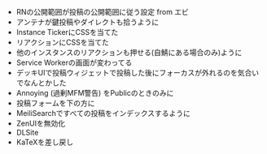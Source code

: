 - RNの公開範囲が投稿の公開範囲に従う設定 from エビ
- アンテナが鍵投稿やダイレクトも拾うように
- Instance TickerにCSSを当てた
- リアクションにCSSを当てた
- 他のインスタンスのリアクションも押せる(自鯖にある場合のみ)ように
- Service Workerの画面が変わってる
- デッキUIで投稿ウィジェットで投稿した後にフォーカスが外れるのを気合いでなんとかした
- Annoying (過剰MFM警告) をPublicのときのみに
- 投稿フォームを下の方に
- MeiliSearchですべての投稿をインデックスするように
- ZenUIを無効化
- DLSite
- KaTeXを差し戻し
